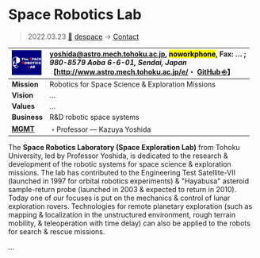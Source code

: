 # Space Robotics Lab
> 2022.03.23 [🚀](../../index/index.md) [despace](../index.md) → [Contact](../contact.md)

|[![](../f/contact/s/srl_tohoku_logo1_thumb.webp)](../f/contact/s/srl_tohoku_logo1.webp)|<yoshida@astro.mech.tohoku.ac.jp>, <mark>noworkphone</mark>, Fax: … ;<br> *980-8579 Aoba 6-6-01, Sendai, Japan*<br> 【<http://www.astro.mech.tohoku.ac.jp/e/>・ [GitHub ⎆](https://github.com/Space-Robotics-Laboratory)】|
|:--|:--|
|**Mission**|Robotics for Space Science & Exploration Missions|
|**Vision**|…|
|**Values**|…|
|**Business**|R&D robotic space systems|
|**[MGMT](../mgmt.md)**|・Professor — Kazuya Yoshida|

The **Space Robotics Laboratory (Space Exploration Lab)** from Tohoku University, led by Professor Yoshida, is dedicated to the research & development of the robotic systems for space science & exploration missions. The lab has contributed to the Engineering Test Satellite-VII (launched in 1997 for orbital robotics experiments) & "Hayabusa" asteroid sample-return probe (launched in 2003 & expected to return in 2010). Today one of our focuses is put on the mechanics & control of lunar exploration rovers. Technologies for remote planetary exploration (such as mapping & localization in the unstructured environment, rough terrain mobility, & teleoperation with time delay) can also be applied to the robots for search & rescue missions.

<p style="page-break-after:always"> </p>

…
